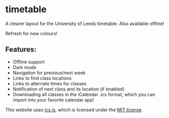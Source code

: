 # timetable
A clearer layout for the University of Leeds timetable. Also available offline!

Refresh for new colours!

## Features:
* Offline support
* Dark mode
* Navigation for previous/next week
* Links to find class locations
* Links to alternate times for classes
* Notification of next class and its location (if enabled)
* Downloading all classes in the iCalendar .ics format, which you can import into your favorite calendar app!

This website uses [ics.js](https://github.com/nwcell/ics.js/), which is licensed under the [MIT license](./ics-js-license.txt).
